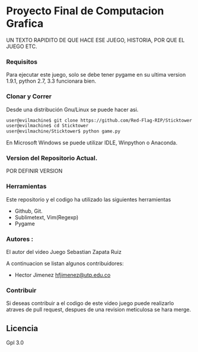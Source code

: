 # Proyecto Final de Computacion Grafica
 UN TEXTO RAPIDITO DE QUE HACE ESE JUEGO, HISTORIA, POR QUE EL JUEGO ETC.


### Requisitos
Para ejecutar este juego, solo se debe  tener pygame en su ultima version 1.9.1, python 2.7, 3.3 funcionara bien.


### Clonar y Correr

Desde una distribución  Gnu/Linux se puede hacer asi.
```sh
user@evilmachine$ git clone https://github.com/Red-Flag-RIP/Sticktower
user@evilmachine$ cd Sticktower
user@evilmachine/Sticktower$ python game.py
```
En Microsoft Windows se puede utilizar IDLE, Winpython o Anaconda.

### Version del Repositorio Actual.
POR DEFINIR VERSION

### Herramientas 
Este repositorio y el codigo ha utilizado las siguientes herramientas
* Github, Git.
* Sublimetext, Vim(Regexp)
* Pygame


### Autores :
El autor del video Juego Sebastian Zapata Ruiz 

A continuacion se listan algunos contribuidores:
* Hector Jimenez                  <hfjimenez@utp.edu.co>


### Contribuir
Si deseas contribuir  a el codigo de este video juego puede realizarlo  atraves de pull request, despues de una revision meticulosa
se hara merge.

Licencia
----
Gpl 3.0

